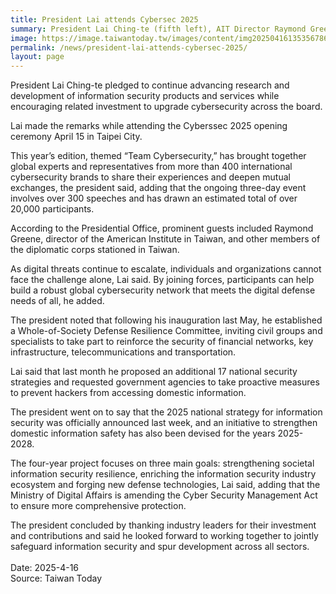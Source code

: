 ```yaml
---
title: President Lai attends Cybersec 2025
summary: President Lai Ching-te (fifth left), AIT Director Raymond Greene (fifth right) and other guests give the thumbs up at the opening ceremony of Cybersec 2025 April 15 in Taipei City.
image: https://image.taiwantoday.tw/images/content/img20250416135356786_800.jpg
permalink: /news/president-lai-attends-cybersec-2025/
layout: page
---
```

President Lai Ching-te pledged to continue advancing research and development of information security products and services while encouraging related investment to upgrade cybersecurity across the board.

Lai made the remarks while attending the Cyberssec 2025 opening ceremony April 15 in Taipei City.

This year’s edition, themed “Team Cybersecurity,” has brought together global experts and representatives from more than 400 international cybersecurity brands to share their experiences and deepen mutual exchanges, the president said, adding that the ongoing three-day event involves over 300 speeches and has drawn an estimated total of over 20,000 participants.

According to the Presidential Office, prominent guests included Raymond Greene, director of the American Institute in Taiwan, and other members of the diplomatic corps stationed in Taiwan.

As digital threats continue to escalate, individuals and organizations cannot face the challenge alone, Lai said. By joining forces, participants can help build a robust global cybersecurity network that meets the digital defense needs of all, he added.

The president noted that following his inauguration last May, he established a Whole-of-Society Defense Resilience Committee, inviting civil groups and specialists to take part to reinforce the security of financial networks, key infrastructure, telecommunications and transportation.

Lai said that last month he proposed an additional 17 national security strategies and requested government agencies to take proactive measures to prevent hackers from accessing domestic information.

The president went on to say that the 2025 national strategy for information security was officially announced last week, and an initiative to strengthen domestic information safety has also been devised for the years 2025-2028.

The four-year project focuses on three main goals: strengthening societal information security resilience, enriching the information security industry ecosystem and forging new defense technologies, Lai said, adding that the Ministry of Digital Affairs is amending the Cyber Security Management Act to ensure more comprehensive protection.

The president concluded by thanking industry leaders for their investment and contributions and said he looked forward to working together to jointly safeguard information security and spur development across all sectors.
<br/>
<br/>
Date: 2025-4-16
<br/>
Source: Taiwan Today
